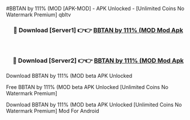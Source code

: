 #BBTAN by 111% (MOD [APK-MOD] - APK Unlocked - [Unlimited Coins No Watermark Premium] qbltv



<div align="center">

<h3>🔴 Download [Server1] 👉👉 <a href="https://momento.my/?title=BBTAN_by_111%_(MOD">BBTAN by 111% (MOD Mod Apk</a></h3><br>

<h3>🔴 Download [Server2] 👉👉 <a href="https://momento.my/?title=BBTAN_by_111%_(MOD">BBTAN by 111% (MOD Mod Apk</a></h3>
</div>



Download BBTAN by 111% (MOD beta APK Unlocked

Free BBTAN by 111% (MOD beta APK Unlocked [Unlimited Coins No Watermark Premium]

Download BBTAN by 111% (MOD beta APK Unlocked [Unlimited Coins No Watermark Premium] Mod For Android
